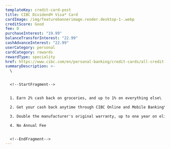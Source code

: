 ```yaml
---
templateKey: credit-card-post
title: CIBC Dividend® Visa* Card
cardImage: /img/featurebannerimage.render.desktop-1-.webp
creditScore: Good
fee: 0
purchaseInterest: "19.99"
balanceTransferInterest: "22.99"
cashAdvanceInterest: "22.99"
userCategory: personal
cardCategory: rewards
rewardType: speciality
href: https://www.cibc.com/en/personal-banking/credit-cards/all-credit-cards/dividend-visa-card.html
summaryDescription: >-
  \


  <!--StartFragment-->


  1. Earn 2% cash back on groceries, and up to 1% on everything else\

  2. Get your cash back anytime through CIBC Online and Mobile Banking\

  3. Double the manufacturer's original warranty, up to one year on eligible purchases.\

  4. No Annual Fee


  <!--EndFragment-->
---
```


